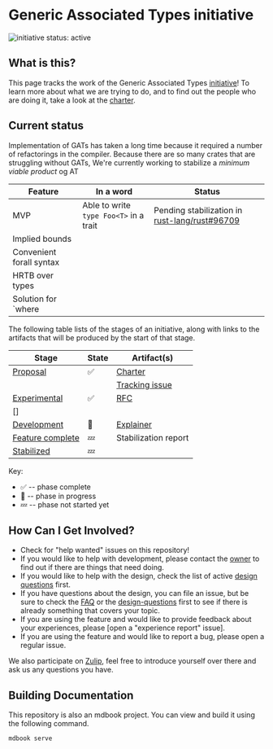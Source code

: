 # Generic Associated Types initiative

<!--
 Status badge advertising the project as being actively worked on. When the
 project has finished be sure to replace the active badge with a badge
 like: https://img.shields.io/badge/status-archived-grey.svg
-->
![initiative status: active](https://img.shields.io/badge/status-active-brightgreen.svg)

## What is this?

This page tracks the work of the Generic Associated Types [initiative]! To learn more about what we are trying to do, and to find out the people who are doing it, take a look at the [charter]. 

[charter]: ./CHARTER.md
[initiative]: https://lang-team.rust-lang.org/initiatives.html

## Current status

Implementation of GATs has taken a long time because it required a number of refactorings in the compiler. Because there are so many crates that are struggling without GATs, We're currently working to stabilize a *minimum viable product* og AT

| Feature | In a word | Status |
| --- | --- | --- |
| MVP | Able to write `type Foo<T>` in a trait | Pending stabilization in [rust-lang/rust#96709] |
| Implied bounds | | 
| Convenient forall syntax | | 
| HRTB over types | |
| Solution for `where  | |

[rust-lang/rust#96709]: https://github.com/rust-lang/rust/pull/96709

The following table lists of the stages of an initiative, along with links to the artifacts that will be produced by the start of that stage.

| Stage                                 | State | Artifact(s) |
| ------------------------------------- | ----- | ----------- |
| [Proposal]                            | ✅    | [Charter](./CHARTER.md) |
|                                       |       | [Tracking issue] |
| [Experimental]                        | ✅    | [RFC](./RFC.md) |
| []
| [Development]                         | 🦀    | [Explainer](./explainer.md) | 
| [Feature complete]                    | 💤    | Stabilization report |
| [Stabilized]                          | 💤    | |

[Tracking issue]: https://github.com/rust-lang/rust/issues/44265
[Proposal]: https://lang-team.rust-lang.org/initiatives/process/stages/proposal.html
[Experimental]: https://lang-team.rust-lang.org/initiatives/process/stages/proposal.html
[Development]: https://lang-team.rust-lang.org/initiatives/process/stages/development.html
[Feature complete]: https://lang-team.rust-lang.org/initiatives/process/stages/feature-complete.html
[Stabilized]: https://lang-team.rust-lang.org/initiatives/process/stages/stabilized.html

Key:

* ✅ -- phase complete
* 🦀 -- phase in progress
* 💤 -- phase not started yet

## How Can I Get Involved?

* Check for "help wanted" issues on this repository!
* If you would like to help with development, please contact the [owner](./charter.md#membership) to find out if there are things that need doing.
* If you would like to help with the design, check the list of active [design questions](./design-questions/README.md) first. 
* If you have questions about the design, you can file an issue, but be sure to check the [FAQ](./FAQ.md) or the [design-questions](./design-questions/README.md) first to see if there is already something that covers your topic.
* If you are using the feature and would like to provide feedback about your experiences, please [open a "experience report" issue].
* If you are using the feature and would like to report a bug, please open a regular issue.

We also participate on [Zulip][chat-link], feel free to introduce yourself over there and ask us any questions you have.

[open issues]: /issues
[chat-link]: https://rust-lang.zulipchat.com/#narrow/stream/144729-wg-traits
[team-toml]: https://github.com/rust-lang/team/blob/master/teams/initiative-gats.toml

## Building Documentation
This repository is also an mdbook project. You can view and build it using the
following command.

```
mdbook serve
```
